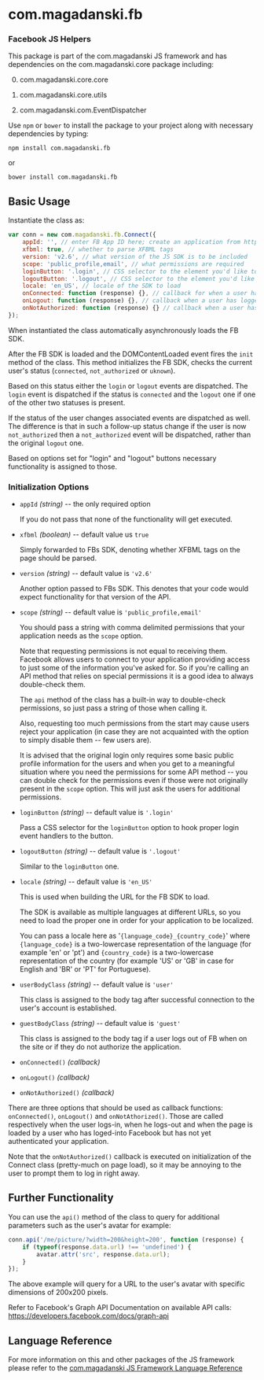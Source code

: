 # com.magadanski.fb

### Facebook JS Helpers

This package is part of the com.magadanski JS framework and has dependencies on the com.magadanski.core package including:

0. com.magadanski.core.core

0. com.magadanski.core.utils

0. com.magadanski.com.EventDispatcher

Use `npm` or `bower` to install the package to your project along with necessary dependencies by typing:

```
npm install com.magadanski.fb
```

or

```
bower install com.magadanski.fb
```

## Basic Usage

Instantiate the class as:

```javascript
var conn = new com.magadanski.fb.Connect({
	appId: '', // enter FB App ID here; create an application from https://developers.facebook.com/apps
	xfbml: true, // whether to parse XFBML tags
	version: 'v2.6', // what version of the JS SDK is to be included
	scope: 'public_profile,email', // what permissions are required
	loginButton: '.login', // CSS selector to the element you'd like to use as a "Login" button
	logoutButton: '.logout', // CSS selector to the element you'd like to use as a "Logout" button
	locale: 'en_US', // locale of the SDK to load
	onConnected: function (response) {}, // callback for when a user has connected their FB account
	onLogout: function (response) {}, // callback when a user has logged out
	onNotAuthorized: function (response) {} // callback when a user has clicked on the "Login" button but has rejected the request for permissions
});
```

When instantiated the class automatically asynchronously loads the FB SDK.

After the FB SDK is loaded and the DOMContentLoaded event fires the `init` method of the class. This method initializes the FB SDK, checks the current user's status (`connected`, `not_authorized` or `uknown`).

Based on this status either the `login` or `logout` events are dispatched. The `login` event is dispatched if the status is `connected` and the `logout` one if one of the other two statuses is present.

If the status of the user changes associated events are dispatched as well. The difference is that in such a follow-up status change if the user is now `not_authorized` then a `not_authorized` event will be dispatched, rather than the original `logout` one.

Based on options set for "login" and "logout" buttons necessary functionality is assigned to those.

### Initialization Options

* `appId` _(string)_ -- the only required option
	
	If you do not pass that none of the functionality will get executed.
	
* `xfbml` _(boolean)_ -- default value us `true`
	
	Simply forwarded to FBs SDK, denoting whether XFBML tags on the page should be parsed.
	
* `version` _(string)_ -- default value is `'v2.6'`
	
	Another option passed to FBs SDK. This denotes that your code would expect functionality for that version of the API.
	
* `scope` _(string)_ -- default value is `'public_profile,email'`
	
	You should pass a string with comma delimited permissions that your application needs as the `scope` option.
	
	Note that requesting permissions is not equal to receiving them. Facebook allows users to connect to your application providing access to just some of the information you've asked for. So if you're calling an API method that relies on special permissions it is a good idea to always double-check them.
	
	The `api` method of the class has a built-in way to double-check permissions, so just pass a string of those when calling it.
	
	Also, requesting too much permissions from the start may cause users reject your application (in case they are not acquainted with the option to simply disable them -- few users are).
	
	It is advised that the original login only requires some basic public profile information for the users and when you get to a meaningful situation where you need the permissions for some API method -- you can double check for the permissions even if those were not originally present in the `scope` option. This will just ask the users for additional permissions.
	
* `loginButton` _(string)_ -- default value is `'.login'`
	
	Pass a CSS selector for the `loginButton` option to hook proper login event handlers to the button.
	
* `logoutButton` _(string)_ -- default value is `'.logout'`
	
	Similar to the `loginButton` one.

* `locale` _(string)_ -- default value is `'en_US'`
	
	This is used when building the URL for the FB SDK to load.
	
	The SDK is available as multiple languages at different URLs, so you need to load the proper one in order for your application to be localized.
	
	You can pass a locale here as '`{language_code}_{country_code}`' where `{language_code}` is a two-lowercase representation of the language (for example 'en' or 'pt') and `{country_code}` is a two-lowercase representation of the country (for example 'US' or 'GB' in case for English and 'BR' or 'PT' for Portuguese).

* `userBodyClass` _(string)_ -- default value is `'user'`
	
	This class is assigned to the body tag after successful connection to the user's account is established.

* `guestBodyClass` _(string)_ -- default value is `'guest'`
	
	This class is assigned to the body tag if a user logs out of FB when on the site or if they do not authorize the application.

* `onConnected()` _(callback)_
 
* `onLogout()` _(callback)_
 
* `onNotAuthorized()` _(callback)_

There are three options that should be used as callback functions: `onConnected()`, `onLogout()` and `onNotAthorized()`. Those are called respectively when the user logs-in, when he logs-out and when the page is loaded by a user who has loged-into Facebook but has not yet authenticated your application.

Note that the `onNotAuthorized()` callback is executed on initialization of the Connect class (pretty-much on page load), so it may be annoying to the user to prompt them to log in right away.

## Further Functionality

You can use the `api()` method of the class to query for additional parameters such as the user's avatar for example:

```javascript
conn.api('/me/picture/?width=200&height=200', function (response) {
	if (typeof(response.data.url) !== 'undefined') {
		avatar.attr('src', response.data.url);
	}
});
```

The above example will query for a URL to the user's avatar with specific dimensions of 200x200 pixels.

Refer to Facebook's Graph API Documentation on available API calls: https://developers.facebook.com/docs/graph-api

## Language Reference

For more information on this and other packages of the JS framework please refer to the [com.magadanski JS Framework Language Reference](http://magadanskiuchen.github.io/com.magadanski.core/Connect.html)